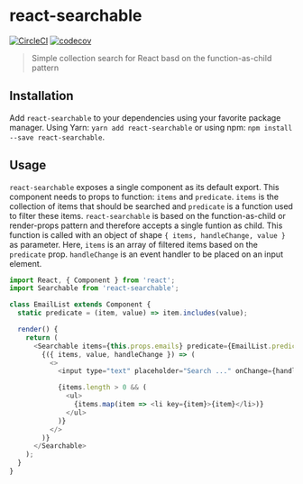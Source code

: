 # react-searchable
[![CircleCI](https://circleci.com/gh/prograsdk/react-searchable.svg?style=svg&circle-token=6f7f2fec7ee257f7fb0455c3d3c28a310cdeb55d)](https://circleci.com/gh/prograsdk/react-searchable)
[![codecov](https://codecov.io/gh/prograsdk/react-searchable/branch/master/graph/badge.svg)](https://codecov.io/gh/prograsdk/react-searchable)

> Simple collection search for React basd on the function-as-child pattern

## Installation
Add `react-searchable` to your dependencies using your favorite package manager. Using Yarn: `yarn add react-searchable` or using npm: `npm install --save react-searchable`.

## Usage
`react-searchable` exposes a single component as its default export. This component needs to props to function: `items` and `predicate`. `items` is the collection of items that should be searched and `predicate` is a function used to filter these items.
`react-searchable` is based on the function-as-child or render-props pattern and therefore accepts a single funtion as child. This function is called with an object of shape `{ items, handleChange, value }` as parameter. Here, `items` is an array of filtered items based on the `predicate` prop. `handleChange` is an event handler to be placed on an input element.

```javascript
import React, { Component } from 'react';
import Searchable from 'react-searchable';

class EmailList extends Component {
  static predicate = (item, value) => item.includes(value);

  render() {
    return (
      <Searchable items={this.props.emails} predicate={EmailList.predicate}>
        {({ items, value, handleChange }) => (
          <>
            <input type="text" placeholder="Search ..." onChange={handleChange} />

            {items.length > 0 && (
              <ul>
                {items.map(item => <li key={item}>{item}</li>)}
              </ul>
            )}
          </>
        )}
      </Searchable>
    );
  }
}
```
